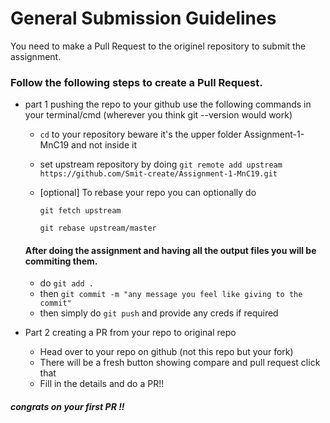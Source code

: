 # General Submission Guidelines

You need to make a Pull Request to the originel repository to submit the assignment.

### Follow the following steps to create a Pull Request.

* part 1 pushing the repo to your github
   use the following commands in your terminal/cmd (wherever you think git --version would work)
   * `cd` to your repository beware it's the upper folder Assignment-1-MnC19 and not inside it
   * set upstream repository by doing `git remote add upstream https://github.com/Smit-create/Assignment-1-MnC19.git`
   * [optional] To rebase your repo you can optionally do 
   
      `git fetch upstream` 
      
      `git rebase upstream/master`
   
   #### After doing the assignment and having all the output files you will be commiting them.
   * do `git add .`
   * then `git commit -m "any message you feel like giving to the commit" `
   * then simply do `git push` and provide any creds if required
   
* Part 2 creating a PR from your repo to original repo
    * Head over to your repo on github (not this repo but your fork)
    * There will be a fresh button showing compare and pull request click that
    * Fill in the details and do a PR!!
    
##### congrats on your first PR !!
